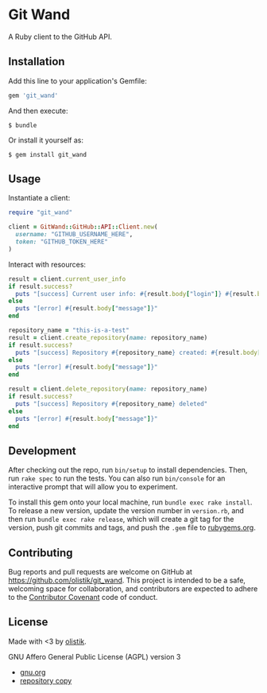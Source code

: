 # Git Wand

A Ruby client to the GitHub API.

## Installation

Add this line to your application's Gemfile:

```ruby
gem 'git_wand'
```

And then execute:

    $ bundle

Or install it yourself as:

    $ gem install git_wand

## Usage

Instantiate a client:

```ruby
require "git_wand"

client = GitWand::GitHub::API::Client.new(
  username: "GITHUB_USERNAME_HERE",
  token: "GITHUB_TOKEN_HERE"
)
```

Interact with resources:

```ruby
result = client.current_user_info
if result.success?
  puts "[success] Current user info: #{result.body["login"]} #{result.body["html_url"]}"
else
  puts "[error] #{result.body["message"]}"
end
```

```ruby
repository_name = "this-is-a-test"
result = client.create_repository(name: repository_name)
if result.success?
  puts "[success] Repository #{repository_name} created: #{result.body["html_url"]}"
else
  puts "[error] #{result.body["message"]}"
end
```

```ruby
result = client.delete_repository(name: repository_name)
if result.success?
  puts "[success] Repository #{repository_name} deleted"
else
  puts "[error] #{result.body["message"]}"
end
```

## Development

After checking out the repo, run `bin/setup` to install dependencies. Then, run `rake spec` to run the tests. You can also run `bin/console` for an interactive prompt that will allow you to experiment.

To install this gem onto your local machine, run `bundle exec rake install`. To release a new version, update the version number in `version.rb`, and then run `bundle exec rake release`, which will create a git tag for the version, push git commits and tags, and push the `.gem` file to [rubygems.org](https://rubygems.org).

## Contributing

Bug reports and pull requests are welcome on GitHub at https://github.com/olistik/git_wand. This project is intended to be a safe, welcoming space for collaboration, and contributors are expected to adhere to the [Contributor Covenant](http://contributor-covenant.org) code of conduct.

## License

Made with <3 by [olistik](https://olisti.co).

GNU Affero General Public License (AGPL) version 3

- [gnu.org](https://www.gnu.org/licenses/agpl-3.0.txt)
- [repository copy](agpl-3.0.txt)

